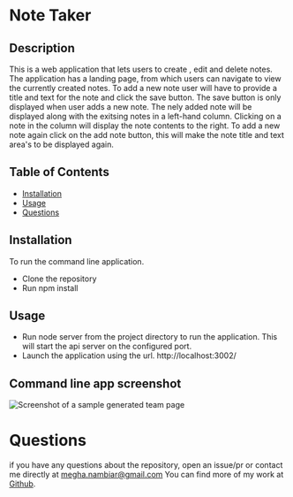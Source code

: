 
# Note Taker 

## Description

This is a web application that lets users to create , edit and delete notes.
The application has a landing page, from which users can navigate to view the currently created notes.
To add a new note user will have to provide  a title and text for the note and click the save button.
The save button is only displayed when user adds a new note.
The nely added note will be displayed along with the exitsing notes in a left-hand column. Clicking on a note in the column will display
the note contents to the right. To add a new note again click on the add note button, this will make the note title and text area's to be displayed again.
   
    
## Table of Contents
    
- [Installation](#installation)
- [Usage](#usage)
- [Questions](#questions)
    
       
## Installation
    
To run the command line application.
- Clone the repository
- Run npm install


## Usage

- Run node server from the project directory to run the application.
    This will start the api server on the configured port.
- Launch the application using the url.
    http://localhost:3002/


## Command line app screenshot
![Screenshot of a sample generated team page](./public/images/notetakerscreenshot.PNG.PNG)


# Questions

if you have any questions about the repository, open an issue/pr or contact me directly at megha.nambiar@gmail.com 
You can find more of my work at [Github](https://github.com/meghark).

    